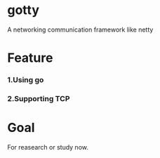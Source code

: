 # gotty
A networking communication framework like netty

# Feature
### 1.Using go
### 2.Supporting TCP
# Goal
For reasearch or study now.
